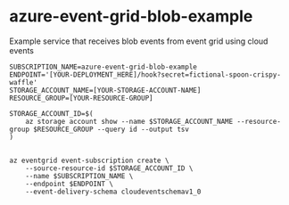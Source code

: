 # azure-event-grid-blob-example
Example service that receives blob events from event grid using cloud events

```
SUBSCRIPTION_NAME=azure-event-grid-blob-example
ENDPOINT='[YOUR-DEPLOYMENT_HERE]/hook?secret=fictional-spoon-crispy-waffle'
STORAGE_ACCOUNT_NAME=[YOUR-STORAGE-ACCOUNT-NAME]
RESOURCE_GROUP=[YOUR-RESOURCE-GROUP]

STORAGE_ACCOUNT_ID=$(
    az storage account show --name $STORAGE_ACCOUNT_NAME --resource-group $RESOURCE_GROUP --query id --output tsv
)


az eventgrid event-subscription create \
    --source-resource-id $STORAGE_ACCOUNT_ID \
    --name $SUBSCRIPTION_NAME \
    --endpoint $ENDPOINT \
    --event-delivery-schema cloudeventschemav1_0
```
